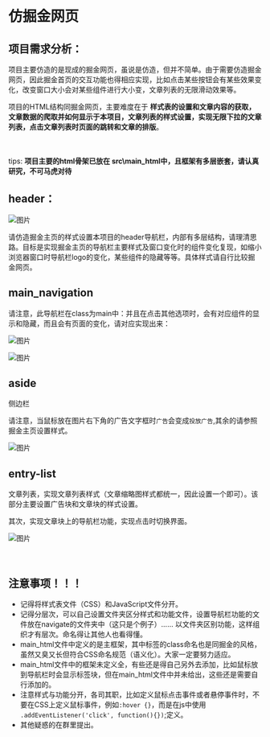 # 仿掘金网页
## 项目需求分析：
项目主要仿造的是现成的掘金网页，虽说是仿造，但并不简单。由于需要仿造掘金网页，因此掘金首页的交互功能也得相应实现，比如点击某些按钮会有某些效果变化，改变窗口大小会对某些组件进行大小变，文章列表的无限滑动效果等。

项目的HTML结构同掘金网页，主要难度在于 **样式表的设置和文章内容的获取，文章数据的爬取并如何显示于本项目，文章列表的样式设置，实现无限下拉的文章列表，点击文章列表时页面的跳转和文章的排版**。
</br></br></br>


tips: **项目主要的html骨架已放在 src\main_html中，且框架有多层嵌套，请认真研究，不可马虎对待**
## header：
![图片](https://gitee.com/xiao-canzhen/byte-front-end-item/raw/master/resource/%E6%BC%94%E7%A4%BA%E5%9B%BE%E7%89%87/Snipaste_2022-08-05_16-03-59.png )

请仿造掘金主页的样式设置本项目的header导航栏，内部有多层结构，请理清思路。目标是实现掘金主页的导航栏主要样式及窗口变化时的组件变化复现，如缩小浏览器窗口时导航栏logo的变化，某些组件的隐藏等等。具体样式请自行比较掘金网页。

## main_navigation

请注意，此导航栏在class为main中：并且在点击其他选项时，会有对应组件的显示和隐藏，而且会有页面的变化，请对应实现出来：

![图片](https://gitee.com/xiao-canzhen/byte-front-end-item/raw/master/resource/%E6%BC%94%E7%A4%BA%E5%9B%BE%E7%89%87/Snipaste_2022-08-05_16-12-27.png)

![图片](https://gitee.com/xiao-canzhen/byte-front-end-item/raw/master/resource/%E6%BC%94%E7%A4%BA%E5%9B%BE%E7%89%87/Snipaste_2022-08-05_17-11-30.png)

## aside

侧边栏

请注意，当鼠标放在图片右下角的广告文字框时`广告`会变成`投放广告`,其余的请参照掘金主页设置样式。

![图片](https://gitee.com/xiao-canzhen/byte-front-end-item/raw/master/resource/%E6%BC%94%E7%A4%BA%E5%9B%BE%E7%89%87/Snipaste_2022-08-05_19-23-37.png)

## entry-list

文章列表，实现文章列表样式（文章缩略图样式都统一，因此设置一个即可）。该部分主要设置广告块和文章块的样式设置。

其次，实现文章块上的导航栏功能，实现点击时切换界面。

![图片](https://gitee.com/xiao-canzhen/byte-front-end-item/raw/master/resource/%E6%BC%94%E7%A4%BA%E5%9B%BE%E7%89%87/Snipaste_2022-08-05_19-24-01.png)
</br></br></br>

## 注意事项！！！
- 记得将样式表文件（CSS）和JavaScript文件分开。
- 记得分层次，可以自己设置文件夹区分样式和功能文件，设置导航栏功能的文件放在navigate的文件夹中（这只是个例子）...... 以文件夹区别功能，这样组织才有层次。命名得让其他人也看得懂。
- main_html文件中定义的是主框架，其中标签的class命名也是同掘金的风格，虽然又臭又长但符合CSS命名规范（语义化）。大家一定要努力适应。
- main_html文件中的框架未定义全，有些还是得自己另外去添加，比如鼠标放到导航栏时会显示标签块，但在main_html文件中并未给出，这些还是需要自行添加的。
- 注意样式与功能分开，各司其职，比如定义鼠标点击事件或者悬停事件时，不要在CSS上定义鼠标事件，例如`:hover {}`，而是在js中使用 `.addEventListener('click', function(){})`;定义。 
- 其他疑惑的在群里提出。